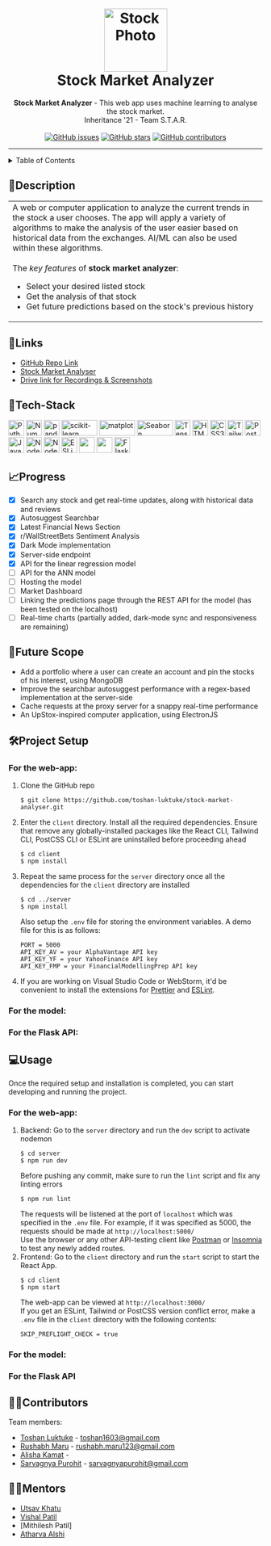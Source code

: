 <h1 align="center">
  <a href="https://github.com/toshan-luktuke/stock-market-analyser">
    <img src="https://static8.depositphotos.com/1010683/891/i/600/depositphotos_8910408-stock-photo-stock-market-price-abstract.jpg" alt="Stock Photo" width="125" height="125">
  </a>
  <br>
  Stock Market Analyzer 
</h1>
 
<div align="center">
   <strong>Stock Market Analyzer</strong> - This web app uses machine learning to analyse the stock market. <br>
  Inheritance '21 - Team S.T.A.R. <br> <br>
  <a href="https://github.com/toshan-luktuke/stock-market-analyser/issues"><img alt="GitHub issues" src="https://img.shields.io/github/issues/toshan-luktuke/stock-market-analyser?color=red&style=for-the-badge"></a>
  <a href="https://github.com/toshan-luktuke/stock-market-analyser/stargazers"><img alt="GitHub stars" src="https://img.shields.io/github/stars/toshan-luktuke/stock-market-analyser?style=for-the-badge"></a>
  <a href="https://img.shields.io/github/contributors/toshan-luktuke/stock-market-analyser?logo=GitHub&logoColor=red&style=for-the-badge"><img alt="GitHub contributors" src="https://img.shields.io/github/contributors/toshan-luktuke/stock-market-analyser?logo=GitHub&style=for-the-badge"></a>
  
</div>

<hr>

<details>
<summary>Table of Contents</summary>

- [Description](#description)
- [Links](#links)
- [Tech Stack](#tech-stack)
- [Progress](#progress)
- [Future Scope](#future-scope)
- [Project Setup](#project-setup)
- [Usage](#usage)
- [Contributors](#contributors)
- [Mentors](#mentors)

</details>

## 📝Description

<table>
  <tr>
    <td>
A web or computer application to analyze the current trends in the stock a user chooses. The app will apply a variety of algorithms to make the analysis of the user easier based on historical data from the exchanges. AI/ML can also be used within these algorithms.
<br><br>
      The <i>key features</i> of <strong>stock market analyzer</strong>:
      <ul>
<li> Select your desired listed stock
<li> Get the analysis of that stock
<li> Get future predictions based on the stock's previous history
      </ul>
    </td>
  </tr>
  </table>
  
## 🔗Links
- [GitHub Repo Link](https://github.com/toshan-luktuke/stock-market-analyser)
- [Stock Market Analyser]()
- [Drive link for Recordings & Screenshots]()
  
## 🤖Tech-Stack
<a href="https://www.python.org/" title="Python"><img src="https://github.com/get-icon/geticon/raw/master/icons/python.svg" alt="Python" width="31px" height="31px"></a>
<a href="https://numpy.org/" title="Numpy"><img src="https://github.com/get-icon/geticon/blob/master/icons/numpy-icon.svg" alt="Numpy" width="31px" height="31px"></a>
<a href="https://pandas.pydata.org/" title="pandas"><img src="https://github.com/get-icon/geticon/raw/master/icons/pandas-icon.svg" alt="pandas" width="31px" height="31px"></a>
<a href="https://scikit-learn.org/stable/" title="scikit-learn"><img src="https://scikit-learn.org/stable/_static/scikit-learn-logo-small.png" alt="scikit-learn" width="71px" height="31px"></a>
<a href="https://matplotlib.org/" title="matplot"><img src="https://matplotlib.org/_static/images/logo2.svg" alt="matplot" width="71px" height="31px"></a>
<a href="https://seaborn.pydata.org/" title="Seaborn"><img src="https://seaborn.pydata.org/_static/logo-wide-lightbg.svg" alt="Seaborn" width="71px" height="31px"></a>
<a href="https://www.tensorflow.org/" title="Tensorflow"><img src="https://github.com/get-icon/geticon/raw/master/icons/tensorflow.svg" alt="Tensorflow" width="31px" height="31px"></a>
<a href="https://www.w3.org/TR/html5/" title="HTML5"><img src="https://github.com/get-icon/geticon/raw/master/icons/html-5.svg" alt="HTML5" width="31px" height="31px"></a>
<a href="https://www.w3.org/TR/CSS/" title="CSS3"><img src="https://github.com/get-icon/geticon/raw/master/icons/css-3.svg" alt="CSS3" width="31px" height="31px"></a>
<a href="https://tailwindcss.com/" title="Tailwind"><img src="https://github.com/get-icon/geticon/blob/master/icons/tailwindcss-icon.svg" alt="Tailwind" width="31px" height="31px"></a>
<a href="https://postcss.org/" title="PostCSS"><img src="https://github.com/get-icon/geticon/blob/master/icons/postcss.svg" alt="PostCSS" width="31px" height="31px"></a>
<a href="https://developer.mozilla.org/en-US/docs/Web/JavaScript" title="JavaScript"><img src="https://github.com/get-icon/geticon/raw/master/icons/javascript.svg" alt="JavaScript" width="31px" height="31px"></a>
<a href="https://nodejs.org/en/" title="Node JS"><img src="https://github.com/get-icon/geticon/blob/master/icons/nodejs-icon.svg" alt="Node JS" width="31px" height="31px"></a>
<a href="https://nodemon.io/" title="Nodemon"><img src="https://github.com/get-icon/geticon/blob/master/icons/nodemon.svg" alt="Nodemon" width="31px" height="31px"></a>
<a href="https://eslint.org/" title="ESLint"><img src="https://github.com/get-icon/geticon/blob/master/icons/eslint.svg" alt="ESLint" width="31px" height="31px"></a>
<a href="https://reactjs.org/" title="React"><img src="https://github.com/get-icon/geticon/raw/master/icons/react.svg" alt="" width="31px" height="31px"></a>
<a href="https://expressjs.com/" title="Express"><img src="https://github.com/get-icon/geticon/raw/master/icons/express.svg" alt="" width="31px" height="31px"></a>
<a href="https://flask.palletsprojects.com/en/2.0.x/" title="Flask"><img src="https://github.com/get-icon/geticon/blob/master/icons/flask.svg" alt="Flask" width="31px" height="31px"></a>

## 📈Progress
- [X] Search any stock and get real-time updates, along with historical data and reviews
- [X] Autosuggest Searchbar
- [X] Latest Financial News Section
- [X] r/WallStreetBets Sentiment Analysis
- [X] Dark Mode implementation
- [X] Server-side endpoint
- [X] API for the linear regression model
- [ ] API for the ANN model
- [ ] Hosting the model
- [ ] Market Dashboard
- [ ] Linking the predictions page through the REST API for the model (has been tested on the localhost)
- [ ] Real-time charts (partially added, dark-mode sync and responsiveness are remaining)

## 🔮Future Scope
- Add a portfolio where a user can create an account and pin the stocks of his interest, using MongoDB
- Improve the searchbar autosuggest performance with a regex-based implementation at the server-side
- Cache requests at the proxy server for a snappy real-time performance
- An UpStox-inspired computer application, using ElectronJS

## 🛠Project Setup

### For the web-app:
1. Clone the GitHub repo  
   ```
   $ git clone https://github.com/toshan-luktuke/stock-market-analyser.git
   ```
   
2. Enter the `client` directory. Install all the required dependencies. Ensure that remove any globally-installed packages like the React CLI, Tailwind CLI, PostCSS CLI or ESLint are uninstalled before proceeding ahead  
   ```
   $ cd client  
   $ npm install
   ```
3. Repeat the same process for the `server` directory once all the dependencies for the `client` directory are installed  
   ```
   $ cd ../server
   $ npm install
   ```
   Also setup the `.env` file for storing the environment variables. A demo file for this is as follows:
   ```
   PORT = 5000
   API_KEY_AV = your AlphaVantage API key
   API_KEY_YF = your YahooFinance API key
   API_KEY_FMP = your FinancialModellingPrep API key
   ```
4. If you are working on Visual Studio Code or WebStorm, it'd be convenient to install the extensions for [Prettier](https://marketplace.visualstudio.com/items?itemName=esbenp.prettier-vscode) and [ESLint](https://marketplace.visualstudio.com/items?itemName=dbaeumer.vscode-eslint).

### For the model:

### For the Flask API:

## 💻Usage
Once the required setup and installation is completed, you can start developing and running the project.

### For the web-app:
1. Backend: Go to the `server` directory and run the `dev` script to activate nodemon
   ```
   $ cd server
   $ npm run dev
   ```
   Before pushing any commit, make sure to run the `lint` script and fix any linting errors
   ```
   $ npm run lint
   ```
   The requests will be listened at the port of `localhost` which was specified in the `.env` file. For example, if it was specified as 5000, the requests should be made at `http://localhost:5000/`  
   Use the browser or any other API-testing client like [Postman](https://www.postman.com/) or [Insomnia](https://insomnia.rest/) to test any newly added routes.
2. Frontend: Go to the `client` directory and run the `start` script to start the React App.
   ```
   $ cd client
   $ npm start
   ```
   The web-app can be viewed at `http://localhost:3000/`  
   If you get an ESLint, Tailwind or PostCSS version conflict error, make a `.env` file in the `client` directory with the following contents:
   ```
   SKIP_PREFLIGHT_CHECK = true
   ```

### For the model:

### For the Flask API

## 👩‍💻Contributors

Team members:

- [Toshan Luktuke](https://github.com/toshan-luktuke) - toshan1603@gmail.com
- [Rushabh Maru](https://github.com/RushabhM03) - rushabh.maru123@gmail.com
- [Alisha Kamat](https://github.com/alisha-kamat) -
- [Sarvagnya Purohit](https://github.com/saRvaGnyA) - sarvagnyapurohit@gmail.com

## 👨‍🏫Mentors

- [Utsav Khatu](https://github.com/utsavk28)
- [Vishal Patil](https://github.com/vishalpatil18)
- [Mithilesh Patil]
- [Atharva Alshi](https://github.com/atharva1608)
